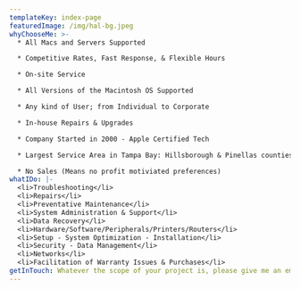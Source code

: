```yaml
---
templateKey: index-page
featuredImage: /img/hal-bg.jpeg
whyChooseMe: >-
  * All Macs and Servers Supported

  * Competitive Rates, Fast Response, & Flexible Hours

  * On-site Service

  * All Versions of the Macintosh OS Supported

  * Any kind of User; from Individual to Corporate

  * In-house Repairs & Upgrades

  * Company Started in 2000 - Apple Certified Tech

  * Largest Service Area in Tampa Bay: Hillsborough & Pinellas counties (other areas available)

  * No Sales (Means no profit motiviated preferences)
whatIDo: |-
  <li>Troubleshooting</li>
  <li>Repairs</li>
  <li>Preventative Maintenance</li>
  <li>System Administration & Support</li>
  <li>Data Recovery</li>
  <li>Hardware/Software/Peripherals/Printers/Routers</li>
  <li>Setup - System Optimization - Installation</li>
  <li>Security - Data Management</li>
  <li>Networks</li>
  <li>Facilitation of Warranty Issues & Purchases</li>
getInTouch: Whatever the scope of your project is, please give me an email, text, or call!
---
```

